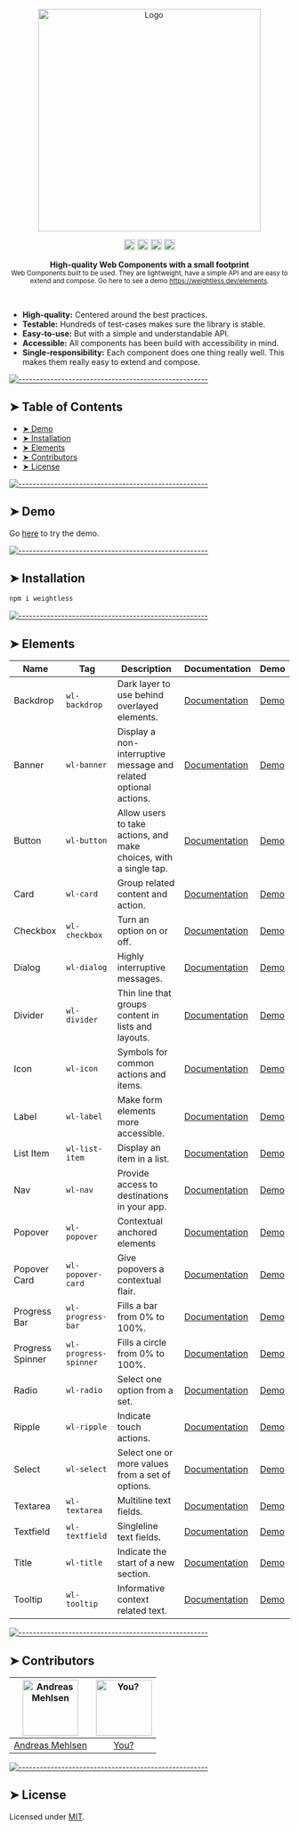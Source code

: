 <p align="center">
  <img src="https://raw.githubusercontent.com/andreasbm/elements/master/assets/brand/logo-text-dark.png?token=AF-iBdlG6k8f6xzqhH4Olmo4eCu6LGLWks5chPVBwA%3D%3D" alt="Logo" width="400" height="auto" />
</p>
<p align="center">
		<a href="https://npmcharts.com/compare/weightless?minimal=true"><img alt="Downloads per month" src="https://img.shields.io/npm/dm/weightless.svg" height="20"/></a>
<a href="https://www.npmjs.com/package/weightless"><img alt="NPM Version" src="https://img.shields.io/npm/v/weightless.svg" height="20"/></a>
<a href="https://david-dm.org/andreasbm/weightless"><img alt="Dependencies" src="https://img.shields.io/david/andreasbm/weightless.svg" height="20"/></a>
<a href="https://github.com/andreasbm/weightless/graphs/contributors"><img alt="Contributors" src="https://img.shields.io/github/contributors/andreasbm/weightless.svg" height="20"/></a>
	</p>

<p align="center">
  <b>High-quality Web Components with a small footprint</b></br>
  <sub>Web Components built to be used. They are lightweight, have a simple API and are easy to extend and compose. Go here to see a demo <a href="https://weightless.dev/elements">https://weightless.dev/elements</a>.<sub>
</p>

<br />

* **High-quality:** Centered around the best practices.
* **Testable:** Hundreds of test-cases makes sure the library is stable.
* **Easy-to-use:** But with a simple and understandable API.
* **Accessible:** All components has been build with accessibility in mind.
* **Single-responsibility:** Each component does one thing really well. This makes them really easy to extend and compose.

[![-----------------------------------------------------](https://raw.githubusercontent.com/andreasbm/readme/master/assets/lines/colored.png)](#table-of-contents)

## ➤ Table of Contents

* [➤ Demo](#-demo)
* [➤ Installation](#-installation)
* [➤ Elements](#-elements)
* [➤ Contributors](#-contributors)
* [➤ License](#-license)


[![-----------------------------------------------------](https://raw.githubusercontent.com/andreasbm/readme/master/assets/lines/colored.png)](#demo)

## ➤ Demo

Go [here](https://weightless.dev/elements) to try the demo.


[![-----------------------------------------------------](https://raw.githubusercontent.com/andreasbm/readme/master/assets/lines/colored.png)](#installation)

## ➤ Installation

```javascript
npm i weightless
```


[![-----------------------------------------------------](https://raw.githubusercontent.com/andreasbm/readme/master/assets/lines/colored.png)](#elements)

## ➤ Elements
| Name | Tag | Description | Documentation | Demo |
| ------- | ------- | ------- | ------- | ------- |
| Backdrop | `wl-backdrop` | Dark layer to use behind overlayed elements. | [Documentation](/src/lib/backdrop) | [Demo](https://weightless.dev/elements/dialog) |
| Banner | `wl-banner` | Display a non-interruptive message and related optional actions. | [Documentation](/src/lib/banner) | [Demo](https://weightless.dev/elements/banner) |
| Button | `wl-button` | Allow users to take actions, and make choices, with a single tap. | [Documentation](/src/lib/button) | [Demo](https://weightless.dev/elements/button) |
| Card | `wl-card` | Group related content and action. | [Documentation](/src/lib/card) | [Demo](https://weightless.dev/elements/card) |
| Checkbox | `wl-checkbox` | Turn an option on or off. | [Documentation](/src/lib/checkbox) | [Demo](https://weightless.dev/elements/checkbox) |
| Dialog | `wl-dialog` | Highly interruptive messages. | [Documentation](/src/lib/dialog) | [Demo](https://weightless.dev/elements/dialog) |
| Divider | `wl-divider` | Thin line that groups content in lists and layouts. | [Documentation](/src/lib/divider) | [Demo](https://weightless.dev/elements/divider) |
| Icon | `wl-icon` | Symbols for common actions and items. | [Documentation](/src/lib/icon) | [Demo](https://weightless.dev/elements/icon) |
| Label | `wl-label` | Make form elements more accessible. | [Documentation](/src/lib/label) | [Demo](https://weightless.dev/elements/label) |
| List Item | `wl-list-item` | Display an item in a list. | [Documentation](/src/lib/list-item) | [Demo](https://weightless.dev/elements/list-item) |
| Nav | `wl-nav` | Provide access to destinations in your app. | [Documentation](/src/lib/nav) | [Demo](https://weightless.dev/elements/nav) |
| Popover | `wl-popover` | Contextual anchored elements | [Documentation](/src/lib/popover) | [Demo](https://weightless.dev/elements/popover) |
| Popover Card | `wl-popover-card` | Give popovers a contextual flair. | [Documentation](/src/lib/popover-card) | [Demo](https://weightless.dev/elements/popover) |
| Progress Bar | `wl-progress-bar` | Fills a bar from 0% to 100%. | [Documentation](/src/lib/progress-bar) | [Demo](https://weightless.dev/elements/progress-bar) |
| Progress Spinner | `wl-progress-spinner` | Fills a circle from 0% to 100%. | [Documentation](/src/lib/progress-spinner) | [Demo](https://weightless.dev/elements/progress-spinner) |
| Radio | `wl-radio` | Select one option from a set. | [Documentation](/src/lib/radio) | [Demo](https://weightless.dev/elements/radio) |
| Ripple | `wl-ripple` | Indicate touch actions. | [Documentation](/src/lib/ripple) | [Demo](https://weightless.dev/elements/ripple) |
| Select | `wl-select` | Select one or more values from a set of options. | [Documentation](/src/lib/select) | [Demo](https://weightless.dev/elements/select) |
| Textarea | `wl-textarea` | Multiline text fields. | [Documentation](/src/lib/textarea) | [Demo](https://weightless.dev/elements/textarea) |
| Textfield | `wl-textfield` | Singleline text fields. | [Documentation](/src/lib/textfield) | [Demo](https://weightless.dev/elements/textfield) |
| Title | `wl-title` | Indicate the start of a new section. | [Documentation](/src/lib/title) | [Demo](https://weightless.dev/elements/title) |
| Tooltip | `wl-tooltip` | Informative context related text. | [Documentation](/src/lib/tooltip) | [Demo](https://weightless.dev/elements/tooltip) |


[![-----------------------------------------------------](https://raw.githubusercontent.com/andreasbm/readme/master/assets/lines/colored.png)](#contributors)

## ➤ Contributors
	
|[<img alt="Andreas Mehlsen" src="https://avatars1.githubusercontent.com/u/6267397?s=460&v=4" width="100">](https://twitter.com/andreasmehlsen) | [<img alt="You?" src="https://joeschmoe.io/api/v1/random" width="100">](https://github.com/andreasbm/weightless/blob/master/CONTRIBUTING.md)|
|:---: | :---:|
|[Andreas Mehlsen](https://twitter.com/andreasmehlsen) | [You?](https://github.com/andreasbm/weightless/blob/master/CONTRIBUTING.md)|

[![-----------------------------------------------------](https://raw.githubusercontent.com/andreasbm/readme/master/assets/lines/colored.png)](#license)

## ➤ License
	
Licensed under [MIT](https://opensource.org/licenses/MIT).
